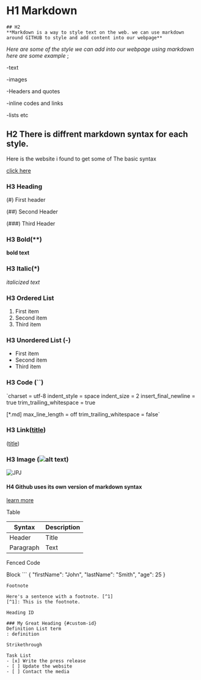 # H1 Markdown

    ## H2
    **Markdown is a way to style text on the web. we can use markdown around GITHUB to style and add content into our webpage**
  *Here are some of the style we can add into our webpage using markdown here are some example* ;
  
-text

-images

-Headers and quotes

-inline codes and links 

-lists etc

## H2 There is diffrent markdown syntax for each style.

Here is the website i found to get some of The basic syntax 

[click here](https://www.markdownguide.org/cheat-sheet/)

 ### H3  Heading
 
(#) First header

(##) Second Header 

(###) Third Header


### H3 Bold(**)
**bold text**

### H3 Italic(*)
*italicized text*

### H3 Ordered List
1. First item
2. Second item
3. Third item

### H3 Unordered List (-)
- First item
- Second item
- Third item

### H3 Code (``)
`charset = utf-8
indent_style = space
indent_size = 2
insert_final_newline = true
trim_trailing_whitespace = true

[*.md]
max_line_length = off
trim_trailing_whitespace = false`

### H3 Link([title](https://www.example.com))

([title](https://www.example.com))

### H3 Image (![alt text](image.jpg))

![JPJ](https://upload.wikimedia.org/wikipedia/commons/b/b4/JPEG_example_JPG_RIP_100.jpg)

   #### H4 Github uses its own version of markdown syntax 
   
[learn more](https://linuxhint.om/github_markdown_cheatsheet/)
       
Table

| Syntax | Description |
| ----------- | ----------- |
| Header | Title |
| Paragraph | Text |

Fenced Code 

Block	```
{
  "firstName": "John",
  "lastName": "Smith",
  "age": 25
}
```
Footnote

Here's a sentence with a footnote. [^1]
[^1]: This is the footnote.

Heading ID

### My Great Heading {#custom-id}
Definition List	term
: definition

Strikethrough

Task List
- [x] Write the press release
- [ ] Update the website
- [ ] Contact the media



 



